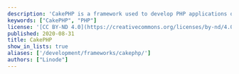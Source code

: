 ```yaml
---
description: 'CakePHP is a framework used to develop PHP applications quickly, and many people developers choose CakePHP because of the simple deployment process and documentation.'
keywords: ["CakePHP", "PHP"]
license: '[CC BY-ND 4.0](https://creativecommons.org/licenses/by-nd/4.0)'
published: 2020-08-31
title: CakePHP
show_in_lists: true
aliases: ['/development/frameworks/cakephp/']
authors: ["Linode"]
---
```


